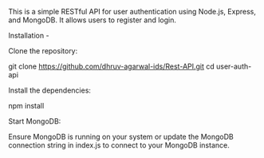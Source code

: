 This is a simple RESTful API for user authentication using Node.js, Express, and MongoDB. It allows users to register and login.

Installation -

Clone the repository:

git clone https://github.com/dhruv-agarwal-ids/Rest-API.git
cd user-auth-api

Install the dependencies:

npm install

Start MongoDB:

Ensure MongoDB is running on your system or update the MongoDB connection string in index.js to connect to your MongoDB instance.
